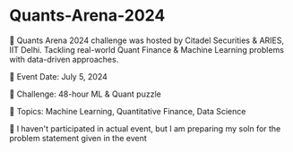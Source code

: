# Quants-Arena-2024

🚀 Quants Arena 2024 challenge was hosted by Citadel Securities & ARIES, IIT Delhi. 
Tackling real-world Quant Finance & Machine Learning problems with data-driven approaches.

🔹 Event Date: July 5, 2024

🔹 Challenge: 48-hour ML & Quant puzzle

🔹 Topics: Machine Learning, Quantitative Finance, Data Science

📌 I haven't participated in actual event, but I am preparing my soln for the problem statement given in the event

